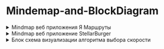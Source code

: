 # Mindemap-and-BlockDiagram
<details>
<summary>Mindmap веб приложения Я Маршруты</summary>

![imageup.ru](https://imageup.ru/img275/4581269/diagramma-sviazei-ia-marshruty.jpg)
</details>


<details>
<summary>Mindmap веб приложение StellarBurger</summary>

![imageup.ru](https://imageup.ru/img252/4581275/st_bur_5s.jpg)
</details>

<details>
<summary>Блок схема визуализации алгоритма выбора скорости</summary>

![imageup.ru](https://imageup.ru/img235/4581282/blok-skhema-vizualizatsii-algoritma-vybora-skorostidrawio.png)
</details>



